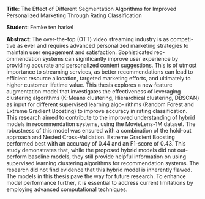 **Title**: The Effect of Different Segmentation Algorithms for Improved Personalized Marketing Through Rating Classification

**Student**: Femke ten harkel 

**Abstract**: The over-the-top (OTT) video streaming industry is as competi- tive as ever and requires advanced personalized marketing strategies to maintain user engagement and satisfaction. Sophisticated rec- ommendation systems can significantly improve user experience by providing accurate and personalized content suggestions. This is of utmost importance to streaming services, as better recommendations can lead to efficient resource allocation, targeted marketing efforts, and ultimately to higher customer lifetime value. This thesis explores a new feature augmentation model that investigates the effectiveness of leveraging clustering algorithms (K-Means clustering, Hierarchical clustering, DBSCAN) as input for different supervised learning algo- rithms (Random Forest and Extreme Gradient Boosting) to improve accuracy in rating classification. This research aimed to contribute to the improved understanding of hybrid models in recommendation systems, using the MovieLens-1M dataset. The robustness of this model was ensured with a combination of the hold-out approach and Nested Cross-Validation. Extreme Gradient Boosting performed best with an accuracy of 0.44 and an F1-score of 0.43. This study demonstrates that, while the proposed hybrid models did not out- perform baseline models, they still provide helpful information on using supervised learning clustering algorithms for recommendation systems. The research did not find evidence that this hybrid model is inherently flawed. The models in this thesis pave the way for future research. To enhance model performance further, it is essential to address current limitations by employing advanced computational techniques.
